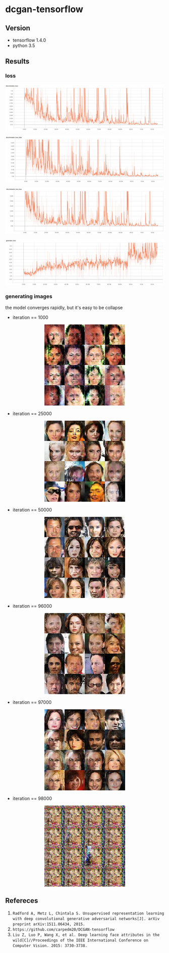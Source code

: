 # dcgan-tensorflow

## Version
* tensorflow 1.4.0
* python 3.5

## Results
### loss
<p align="center">
  <img src="https://github.com/JZhaoCH/dcgan-tensorflow/blob/master/images/discriminator_loss.jpg" title="discriminator loss">
</p>
<p align="center">
  <img src="https://github.com/JZhaoCH/dcgan-tensorflow/blob/master/images/discriminator_loss_fake.jpg" title="discriminator loss of fake image">
</p>
<p align="center">
  <img src="https://github.com/JZhaoCH/dcgan-tensorflow/blob/master/images/discriminator_loss_true.jpg" title="discriminator loss of true image">
</p>
<p align="center">
  <img src="https://github.com/JZhaoCH/dcgan-tensorflow/blob/master/images/generator_loss.jpg" title="generator loss">
</p>

### generating images
the model converges rapidly, but it's easy to be collapse
* iteration == 1000
<p align="center">
  <img src="https://github.com/JZhaoCH/dcgan-tensorflow/blob/master/images/999.jpg">
</p>

* iteration == 25000
<p align="center">
  <img src="https://github.com/JZhaoCH/dcgan-tensorflow/blob/master/images/24999.jpg">
</p>

* iteration == 50000
<p align="center">
  <img src="https://github.com/JZhaoCH/dcgan-tensorflow/blob/master/images/49999.jpg">
</p>

* iteration == 96000
<p align="center">
  <img src="https://github.com/JZhaoCH/dcgan-tensorflow/blob/master/images/95999.jpg">
</p>

* iteration == 97000
<p align="center">
  <img src="https://github.com/JZhaoCH/dcgan-tensorflow/blob/master/images/96999.jpg">
</p>

* iteration == 98000
<p align="center">
  <img src="https://github.com/JZhaoCH/dcgan-tensorflow/blob/master/images/97999.jpg">
</p>

## Refereces
1. `Radford A, Metz L, Chintala S. Unsupervised representation learning with deep convolutional generative adversarial networks[J]. arXiv preprint arXiv:1511.06434, 2015.`
2. `https://github.com/carpedm20/DCGAN-tensorflow`
3. `Liu Z, Luo P, Wang X, et al. Deep learning face attributes in the wild[C]//Proceedings of the IEEE International Conference on Computer Vision. 2015: 3730-3738.`
